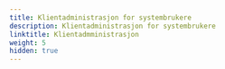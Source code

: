 ```yaml
---
title: Klientadministrasjon for systembrukere
description: Klientadministrasjon for systembrukere
linktitle: Klientadmministrasjon
weight: 5
hidden: true
---
```

